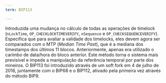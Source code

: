 ```yaml
---
term: BIP113

---
```

Introduzida uma mudança no cálculo de todas as operações de timelock (`nLockTime`, `OP_CHECKLOCKTIMEVERIFY`, `nSequence` e `OP_CHECKSEQUENCEVERIFY`). Especifica que para avaliar a validade dos timelocks, eles devem agora ser comparados com o MTP (*Median Time Past*), que é a mediana dos timestamps dos últimos 11 blocos. Anteriormente, apenas era utilizado o carimbo de data/hora do bloco anterior. Este método torna o sistema mais previsível e impede a manipulação da referência temporal por parte dos mineiros. O BIP113 foi introduzido através de um soft fork em 4 de julho de 2016, juntamente com o BIP68 e o BIP112, ativado pela primeira vez através do método BIP9.